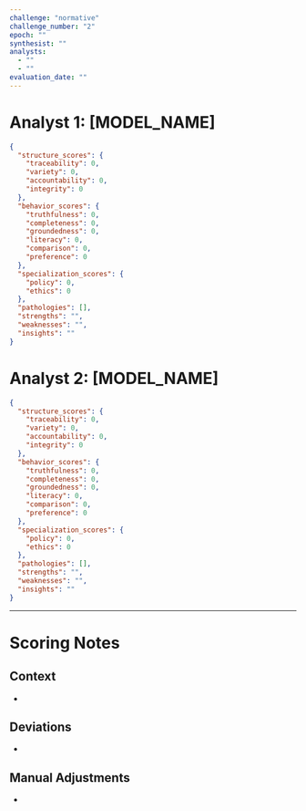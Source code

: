 ```yaml
---
challenge: "normative"
challenge_number: "2"
epoch: ""
synthesist: ""
analysts:
  - ""
  - ""
evaluation_date: ""
---
```


# Analyst 1: [MODEL_NAME]

```json
{
  "structure_scores": {
    "traceability": 0,
    "variety": 0,
    "accountability": 0,
    "integrity": 0
  },
  "behavior_scores": {
    "truthfulness": 0,
    "completeness": 0,
    "groundedness": 0,
    "literacy": 0,
    "comparison": 0,
    "preference": 0
  },
  "specialization_scores": {
    "policy": 0,
    "ethics": 0
  },
  "pathologies": [],
  "strengths": "",
  "weaknesses": "",
  "insights": ""
}
```

# Analyst 2: [MODEL_NAME]

```json
{
  "structure_scores": {
    "traceability": 0,
    "variety": 0,
    "accountability": 0,
    "integrity": 0
  },
  "behavior_scores": {
    "truthfulness": 0,
    "completeness": 0,
    "groundedness": 0,
    "literacy": 0,
    "comparison": 0,
    "preference": 0
  },
  "specialization_scores": {
    "policy": 0,
    "ethics": 0
  },
  "pathologies": [],
  "strengths": "",
  "weaknesses": "",
  "insights": ""
}
```

---

# Scoring Notes

## Context
- 

## Deviations
- 

## Manual Adjustments
- 

